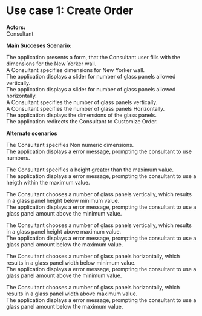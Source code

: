 # Use case 1: Create Order 

**Actors:**  
Consultant

**Main Succeses Scenario:**  

The application presents a form, that the Consultant user fills with the dimensions for the New Yorker wall.  
A Consultant specifies dimensions for New Yorker wall.  
The application displays a slider for number of glass panels allowed vertically.  
The application displays a slider for number of glass panels allowed horizontally.  
A Consultant specifies the number of glass panels vertically.  
A Consultant specifies the number of glass panels Horizontally.  
The application displays the dimensions of the glass panels.  
The application redirects the Consultant to Customize Order.    

**Alternate scenarios**  

The Consultant specifies Non numeric dimensions.  
The application displays a error message, prompting the consultant to use numbers.  

The Consultant specifies a height greater than the maximum value.  
The application displays a error message, prompting the consultant to use a heigth within the maximum value.  

The Consultant chooses a number of glass panels vertically, which results in a glass panel height below minimum value.  
The application displays a error message, prompting the consultant to use a glass panel amount above the minimum value. 

The Consultant chooses a number of glass panels vertically, which results in a glass panel height above maximum value.  
The application displays a error message, prompting the consultant to use a glass panel amount below the maximum value. 

The Consultant chooses a number of glass panels horizontally, which results in a glass panel width below minimum value.  
The application displays a error message, prompting the consultant to use a glass panel amount above the minimum value.  

The Consultant chooses a number of glass panels horizontally, which results in a glass panel width above maximum value.  
The application displays a error message, prompting the consultant to use a glass panel amount below the maximum value.  
